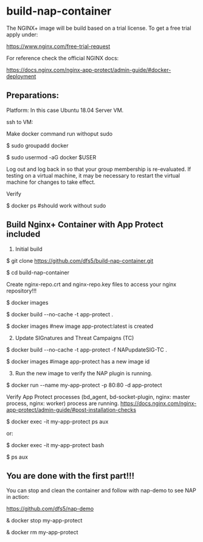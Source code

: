 # build-nap-container

The NGINX+ image will be build based on a trial license. To get a free trial apply under:

https://www.nginx.com/free-trial-request

For reference check the official NGINX docs:

https://docs.nginx.com/nginx-app-protect/admin-guide/#docker-deployment

Preparations:
---------------

Platform: In this case Ubuntu 18.04 Server VM.

ssh to VM:

Make docker command run withoput sudo

$ sudo groupadd docker

$ sudo usermod -aG docker $USER

Log out and log back in so that your group membership is re-evaluated.
If testing on a virtual machine, it may be necessary to restart the virtual machine for changes to take effect.

Verify

$ docker ps      #should work without sudo

Build Nginx+ Container with App Protect included
--

1. Initial build

$ git clone https://github.com/dfs5/build-nap-container.git

$ cd build-nap-container

Create nginx-repo.crt and nginx-repo.key files to access your nginx repository!!! 

$ docker images

$ docker build --no-cache -t app-protect .

$ docker images     #new image app-protect:latest is created

2. Update SIGnatures and Threat Campaigns (TC)

$ docker build --no-cache -t app-protect -f NAPupdateSIG-TC .

$ docker images      #image app-protect has a new image id

3. Run the new image to verify the NAP plugin is running.

$ docker run --name my-app-protect -p 80:80 -d app-protect

Verify App Protect processes (bd_agent, bd-socket-plugin, nginx: master process, nginx: worker) process are running. https://docs.nginx.com/nginx-app-protect/admin-guide/#post-installation-checks

$ docker exec -it my-app-protect ps aux

or:

$ docker exec -it my-app-protect bash

$ ps aux

You are done with the first part!!!
--

You can stop and clean the container and follow with nap-demo to see NAP in action: 

https://github.com/dfs5/nap-demo

& docker stop my-app-protect

& docker rm my-app-protect
